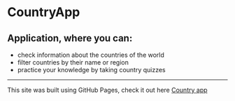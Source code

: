 # CountryApp

## Application, where you can:


- check information about the countries of the world
- filter countries by their name or region
- practice your knowledge by taking country quizzes

<hr>

This site was built using GitHub Pages, check it out here [Country app](https://bciernia.github.io/CountryApp/)
